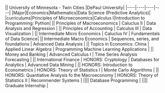|| <td colspan=2> University of Minnesota - Twin Cities </td>|DePaul University|
|----|----|----|----|
|Major|Economics|Mathematics|Data Science (Predictive Analytics)|
|curriculums|Principles of Microeconomics|Calculus I|Introduction to Programming: Python|
|| Principles of Macroeconomics | Caluclus II | Data Analysis and Regression |
|| Principles of Accounting | Calculus III | Data Visualization |
|| Intermediate Micro Economics | Caluclus IV | Fundamentals of Data Science| 
|| Intermediate Macro Economics | Sequences, series, and foundations | Advanced Data Analysis |
|| Topics in Economics: China | Applied Linear Algebra | Programming Machine Learning Applications |
|| Money and Banking | Advanced Calculus I | Time Series Analysis Forecasting |
|| International Finance | HONORS: Cryptology | Databases for Analytics | Advanced Data Mining |
|| HONORS: Introduction to Econometrics | HONORS: Theory of Statistics I | Monte Carlo Algorithms |
|| HONORS: Quantiative Analysis fo the Macroeconomy | HONORS: Theory of Statistics II | Recommender Systems |
|||| Database Programming |
|||| Graduate Internship |
 

